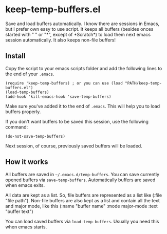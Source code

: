 # keep-temp-buffers.el
Save and load buffers automatically.
I know there are sessions in Emacs, but I prefer own easy to use script.
It keeps all buffers (besides onces started with " " or "\*", except of \*Scratch\*) to load them next emacs session automatically.
It also keeps non-file buffers!

## Install
Copy the script to your emacs scripts folder and add the following lines to the end of your `.emacs`.
```emacs-lisp
(require 'keep-temp-buffers) ; or you can use (load "PATH/keep-temp-buffers.el")
(load-temp-buffers)
(add-hook 'kill-emacs-hook 'save-temp-buffers)
```

Make sure you've added it to the end of `.emacs`. This will help you to load buffers properly.

If you don't want buffers to be saved this session, use the following command:
```
(do-not-save-temp-buffers)
```
Next session, of course, previously saved buffers will be loaded. 

## How it works
All buffers are saved in `~/.emacs.d/temp-buffers`. You can save currently opened buffers via `save-temp-buffers`.
Automatically buffers are saved when emacs exits. 

All data are kept as a list. So, file buffers are represented as a list like (:file "file path").
Non-file buffers are also kept as a list and contain all the text and major mode, like this (:name "buffer name" :mode major-mode :text "buffer text")

You can load saved buffers via `load-temp-buffers`. Usually you need this when emacs starts.
